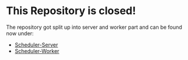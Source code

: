 # This Repository is closed!
The repository got split up into server and worker part and
can be found now under:

  * [Scheduler-Server](https://github.com/schedy/scheduler-server)
  * [Scheduler-Worker](https://github.com/schedy/scheduler-worker)
